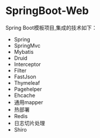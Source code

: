 # SpringBoot-Web
Spring Boot模板项目,集成的技术如下：<br />
- Spring<br />
- SpringMvc<br />
- Mybatis<br />
- Druid<br />
- Interceptor<br />
- Filter<br />
- FastJson<br />
- Thymeleaf<br />
- Pagehelper<br />
- Ehcache<br />
- 通用mapper<br />
- 热部署<br />
- Redis<br />
- 日志切片处理<br />
- Shiro<br />
